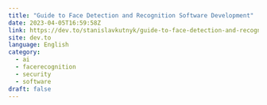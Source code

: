 ```yaml
---
title: "Guide to Face Detection and Recognition Software Development"
date: 2023-04-05T16:59:58Z
link: https://dev.to/stanislavkutnyk/guide-to-face-detection-and-recognition-software-development-47b8?utm_medium=RSS&utm_source=news.12bit.vn
site: dev.to
language: English
category:
  - ai
  - facerecognition
  - security
  - software
draft: false
---
```

